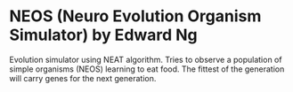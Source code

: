 # NEOS (Neuro Evolution Organism Simulator) by Edward Ng

Evolution simulator using NEAT algorithm. Tries to observe a population
of simple organisms (NEOS) learning to eat food. The fittest of the generation
will carry genes for the next generation.
